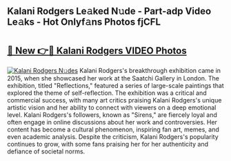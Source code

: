 ## Kalani Rodgers Le𝚊ked N𝚞de - Part-adp Video Le𝚊ks - Hot Onlyf𝚊ns Photos fjCFL

# <h2><a href="http://ac55386.deff.icu/?id=Kalani+Rodgers">🔗 New 👉🔴 Kalani Rodgers VIDEO Photos</a></h2>

[![Kalani Rodgers N𝚞des](https://i.imgur.com/rIISA9y.gif)](http://ac55386.deff.icu/?id=Kalani+Rodgers)
Kalani Rodgers's breakthrough exhibition came in 2015, when she showcased her work at the Saatchi Gallery in London. The exhibition, titled "Reflections," featured a series of large-scale paintings that explored the theme of self-reflection. The exhibition was a critical and commercial success, with many art critics praising Kalani Rodgers's unique artistic vision and her ability to connect with viewers on a deep emotional level. Kalani Rodgers's followers, known as "Sirens," are fiercely loyal and often engage in online discussions about her work and controversies. Her content has become a cultural phenomenon, inspiring fan art, memes, and even academic analysis. Despite the criticism, Kalani Rodgers's popularity continues to grow, with some fans praising her for her authenticity and defiance of societal norms.
